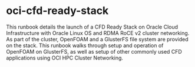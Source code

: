 # oci-cfd-ready-stack
This runbook details the launch of a CFD Ready Stack on Oracle Cloud Infrastructure with Oracle Linux OS and RDMA RoCE v2 cluster networking. As part of the cluster, OpenFOAM and a GlusterFS file system are provided on the stack. This runbook walks through setup and operation of OpenFOAM on GlusterFS, as well as setup of other commonly used CFD applications using OCI HPC Cluster Networking.
